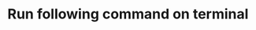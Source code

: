 
# Run following command on terminal

<!-- docker build --tag=hellodocker .

docker image ls

docker run -p 4000:80 hellodocker

docker container stop CONTAINER_ID

docker container ls -->